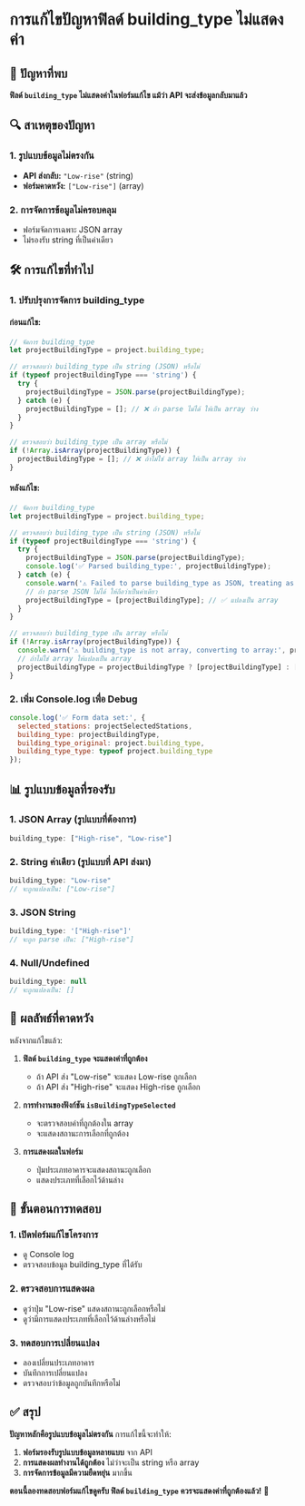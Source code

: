 # การแก้ไขปัญหาฟิลด์ building_type ไม่แสดงค่า

## 🚨 ปัญหาที่พบ

**ฟิลด์ `building_type` ไม่แสดงค่าในฟอร์มแก้ไข แม้ว่า API จะส่งข้อมูลกลับมาแล้ว**

## 🔍 สาเหตุของปัญหา

### 1. **รูปแบบข้อมูลไม่ตรงกัน**
- **API ส่งกลับ:** `"Low-rise"` (string)
- **ฟอร์มคาดหวัง:** `["Low-rise"]` (array)

### 2. **การจัดการข้อมูลไม่ครอบคลุม**
- ฟอร์มจัดการเฉพาะ JSON array
- ไม่รองรับ string ที่เป็นค่าเดียว

## 🛠️ การแก้ไขที่ทำไป

### 1. **ปรับปรุงการจัดการ building_type**

#### ก่อนแก้ไข:
```javascript
// จัดการ building_type
let projectBuildingType = project.building_type;

// ตรวจสอบว่า building_type เป็น string (JSON) หรือไม่
if (typeof projectBuildingType === 'string') {
  try {
    projectBuildingType = JSON.parse(projectBuildingType);
  } catch (e) {
    projectBuildingType = []; // ❌ ถ้า parse ไม่ได้ ให้เป็น array ว่าง
  }
}

// ตรวจสอบว่า building_type เป็น array หรือไม่
if (!Array.isArray(projectBuildingType)) {
  projectBuildingType = []; // ❌ ถ้าไม่ใช่ array ให้เป็น array ว่าง
}
```

#### หลังแก้ไข:
```javascript
// จัดการ building_type
let projectBuildingType = project.building_type;

// ตรวจสอบว่า building_type เป็น string (JSON) หรือไม่
if (typeof projectBuildingType === 'string') {
  try {
    projectBuildingType = JSON.parse(projectBuildingType);
    console.log('✅ Parsed building_type:', projectBuildingType);
  } catch (e) {
    console.warn('⚠️ Failed to parse building_type as JSON, treating as single value:', e);
    // ถ้า parse JSON ไม่ได้ ให้ถือว่าเป็นค่าเดียว
    projectBuildingType = [projectBuildingType]; // ✅ แปลงเป็น array
  }
}

// ตรวจสอบว่า building_type เป็น array หรือไม่
if (!Array.isArray(projectBuildingType)) {
  console.warn('⚠️ building_type is not array, converting to array:', projectBuildingType);
  // ถ้าไม่ใช่ array ให้แปลงเป็น array
  projectBuildingType = projectBuildingType ? [projectBuildingType] : []; // ✅ แปลงเป็น array
}
```

### 2. **เพิ่ม Console.log เพื่อ Debug**

```javascript
console.log('✅ Form data set:', {
  selected_stations: projectSelectedStations,
  building_type: projectBuildingType,
  building_type_original: project.building_type,
  building_type_type: typeof project.building_type
});
```

## 📊 รูปแบบข้อมูลที่รองรับ

### 1. **JSON Array (รูปแบบที่ต้องการ)**
```javascript
building_type: ["High-rise", "Low-rise"]
```

### 2. **String ค่าเดียว (รูปแบบที่ API ส่งมา)**
```javascript
building_type: "Low-rise"
// จะถูกแปลงเป็น: ["Low-rise"]
```

### 3. **JSON String**
```javascript
building_type: '["High-rise"]'
// จะถูก parse เป็น: ["High-rise"]
```

### 4. **Null/Undefined**
```javascript
building_type: null
// จะถูกแปลงเป็น: []
```

## 🎯 ผลลัพธ์ที่คาดหวัง

หลังจากแก้ไขแล้ว:

1. **ฟิลด์ `building_type` จะแสดงค่าที่ถูกต้อง**
   - ถ้า API ส่ง "Low-rise" จะแสดง Low-rise ถูกเลือก
   - ถ้า API ส่ง "High-rise" จะแสดง High-rise ถูกเลือก

2. **การทำงานของฟังก์ชัน `isBuildingTypeSelected`**
   - จะตรวจสอบค่าที่ถูกต้องใน array
   - จะแสดงสถานะการเลือกที่ถูกต้อง

3. **การแสดงผลในฟอร์ม**
   - ปุ่มประเภทอาคารจะแสดงสถานะถูกเลือก
   - แสดงประเภทที่เลือกไว้ด้านล่าง

## 📝 ขั้นตอนการทดสอบ

### 1. **เปิดฟอร์มแก้ไขโครงการ**
- ดู Console log
- ตรวจสอบข้อมูล building_type ที่ได้รับ

### 2. **ตรวจสอบการแสดงผล**
- ดูว่าปุ่ม "Low-rise" แสดงสถานะถูกเลือกหรือไม่
- ดูว่ามีการแสดงประเภทที่เลือกไว้ด้านล่างหรือไม่

### 3. **ทดสอบการเปลี่ยนแปลง**
- ลองเปลี่ยนประเภทอาคาร
- บันทึกการเปลี่ยนแปลง
- ตรวจสอบว่าข้อมูลถูกบันทึกหรือไม่

## ✅ สรุป

**ปัญหาหลักคือรูปแบบข้อมูลไม่ตรงกัน** การแก้ไขนี้จะทำให้:

1. **ฟอร์มรองรับรูปแบบข้อมูลหลายแบบ** จาก API
2. **การแสดงผลทำงานได้ถูกต้อง** ไม่ว่าจะเป็น string หรือ array
3. **การจัดการข้อมูลมีความยืดหยุ่น** มากขึ้น

**ตอนนี้ลองทดสอบฟอร์มแก้ไขดูครับ ฟิลด์ `building_type` ควรจะแสดงค่าที่ถูกต้องแล้ว!** 🎯


















